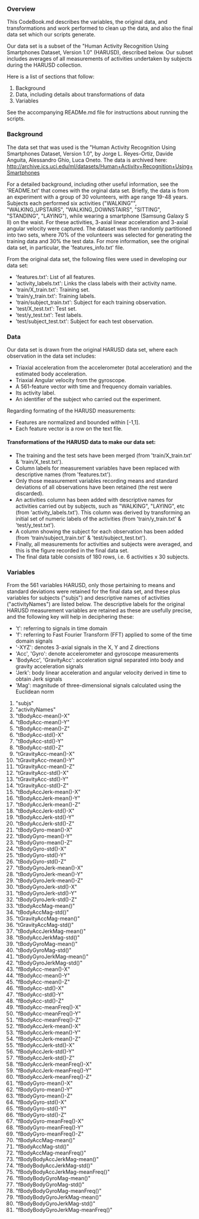 ### Overview

This CodeBook.md describes the variables, the original data, and transformations and work performed to clean up the data, and also the final data set which our scripts generate.

Our data set is a subset of the "Human Activity Recognition Using Smartphones Dataset, Version 1.0" (HARUSD), described below. Our subset includes averages of all measurements of activities undertaken by subjects during the HARUSD collection.

Here is a list of sections that follow:

1. Background
2. Data, including details about transformations of data
3. Variables

See the accompanying READMe.md file for instructions about running the scripts.


### Background

The data set that was used is the "Human Activity Recognition Using Smartphones Dataset, Version 1.0", by Jorge L. Reyes-Ortiz, Davide Anguita, Alessandro Ghio, Luca Oneto. The data is archived here:
http://archive.ics.uci.edu/ml/datasets/Human+Activity+Recognition+Using+Smartphones 

For a detailed background, including other useful information, see the 'README.txt' that comes with the orginal data set. Briefly, the data is from an experiment with a group of 30 volunteers, with age range 19-48 years. Subjects each performed six activities ("WALKING"", "WALKING_UPSTAIRS", "WALKING_DOWNSTAIRS", "SITTING", "STANDING", "LAYING"), while wearing a smartphone (Samsung Galaxy S II) on the waist. For these activities, 3-axial linear acceleration and 3-axial angular velocity were captured. The dataset was then randomly partitioned into two sets, where 70% of the volunteers was selected for generating the training data and 30% the test data. For more information, see the original data set, in particular, the 'features_info.txt' file.

From the original data set, the following files were used in developing our data set:
* 'features.txt': List of all features.
* 'activity_labels.txt': Links the class labels with their activity name.
* 'train/X_train.txt': Training set.
* 'train/y_train.txt': Training labels.
* 'train/subject_train.txt': Subject for each training observation.
* 'test/X_test.txt': Test set.
* 'test/y_test.txt': Test labels.
* 'test/subject_test.txt': Subject for each test observation.


### Data

Our data set is drawn from the original HARUSD data set, where each observation in the data set includes:
* Triaxial acceleration from the accelerometer (total acceleration) and the estimated body acceleration.
* Triaxial Angular velocity from the gyroscope. 
* A 561-feature vector with time and frequency domain variables. 
* Its activity label. 
* An identifier of the subject who carried out the experiment.

Regarding formating of the HARUSD measurements:
* Features are normalized and bounded within [-1,1].
* Each feature vector is a row on the text file.

#### Transformations of the HARUSD data to make our data set:
* The training and the test sets have been merged (from 'train/X_train.txt' & 'train/X_test.txt').
* Column labels for measurement variables have been replaced with descriptive names (from 'features.txt').
* Only those measurement variables recording means and standard deviations of all observations have been retained (the rest were discarded).
* An activities column has been added with descriptive names for activities carried out by subjects, such as "WALKING", "LAYING", etc (from 'activity_labels.txt'). This column was derived by transforming an initial set of numeric labels of the activities (from 'train/y_train.txt' & 'test/y_test.txt').
* A column showing the subject for each observation has been added (from 'train/subject_train.txt' & 'test/subject_test.txt').
* Finally, all measurements for activities and subjects were averaged, and this is the figure recorded in the final data set.
* The final data table consists of 180 rows, i.e. 6 activities x 30 subjects.


### Variables

From the 561 variables HARUSD, only those pertaining to means and standard deviations were retained for the final data set, and these plus variables for subjects ("subjs") and descriptive names of activities ("activityNames") are listed below. The descriptive labels for the original HARUSD measurement variables are retained as these are usefully precise, and the following key will help in deciphering these:
* 't': referring to signals in time domain
* 'f': referring to Fast Fourier Transform (FFT) applied to some of the time domain signals
* '-XYZ': denotes 3-axial signals in the X, Y and Z directions
* 'Acc', 'Gyro': denote accelerometer and gyroscope measurements
* 'BodyAcc', 'GravityAcc': acceleration signal separated into body and gravity acceleration signals
* 'Jerk': body linear acceleration and angular velocity derived in time to obtain Jerk signals
* 'Mag': magnitude of three-dimensional signals calculated using the Euclidean norm

1. "subjs"
2. "activityNames"
3. "tBodyAcc-mean()-X"
4. "tBodyAcc-mean()-Y"
5. "tBodyAcc-mean()-Z"
6. "tBodyAcc-std()-X"
7. "tBodyAcc-std()-Y"
8. "tBodyAcc-std()-Z"
9. "tGravityAcc-mean()-X"
10. "tGravityAcc-mean()-Y"
11. "tGravityAcc-mean()-Z"
12. "tGravityAcc-std()-X"
13. "tGravityAcc-std()-Y"
14. "tGravityAcc-std()-Z"
15. "tBodyAccJerk-mean()-X"
16. "tBodyAccJerk-mean()-Y"
17. "tBodyAccJerk-mean()-Z"
18. "tBodyAccJerk-std()-X"
19. "tBodyAccJerk-std()-Y"
20. "tBodyAccJerk-std()-Z"
21. "tBodyGyro-mean()-X"
22. "tBodyGyro-mean()-Y"
23. "tBodyGyro-mean()-Z"
24. "tBodyGyro-std()-X"  
25. "tBodyGyro-std()-Y"
26. "tBodyGyro-std()-Z"
27. "tBodyGyroJerk-mean()-X"
28. "tBodyGyroJerk-mean()-Y"
29. "tBodyGyroJerk-mean()-Z"
30. "tBodyGyroJerk-std()-X"
31. "tBodyGyroJerk-std()-Y"
32. "tBodyGyroJerk-std()-Z"
33. "tBodyAccMag-mean()"
34. "tBodyAccMag-std()"
35. "tGravityAccMag-mean()"
36. "tGravityAccMag-std()"
37. "tBodyAccJerkMag-mean()"
38. "tBodyAccJerkMag-std()"
39. "tBodyGyroMag-mean()"
40. "tBodyGyroMag-std()"
41. "tBodyGyroJerkMag-mean()"
42. "tBodyGyroJerkMag-std()"
43. "fBodyAcc-mean()-X"
44. "fBodyAcc-mean()-Y"
45. "fBodyAcc-mean()-Z"
46. "fBodyAcc-std()-X"
47. "fBodyAcc-std()-Y"
48. "fBodyAcc-std()-Z"   
49. "fBodyAcc-meanFreq()-X"
50. "fBodyAcc-meanFreq()-Y"
51. "fBodyAcc-meanFreq()-Z"
52. "fBodyAccJerk-mean()-X"          
53. "fBodyAccJerk-mean()-Y"
54. "fBodyAccJerk-mean()-Z"
55. "fBodyAccJerk-std()-X"
56. "fBodyAccJerk-std()-Y"
57. "fBodyAccJerk-std()-Z"
58. "fBodyAccJerk-meanFreq()-X"
59. "fBodyAccJerk-meanFreq()-Y"
60. "fBodyAccJerk-meanFreq()-Z"
61. "fBodyGyro-mean()-X"
62. "fBodyGyro-mean()-Y"
63. "fBodyGyro-mean()-Z"
64. "fBodyGyro-std()-X"
65. "fBodyGyro-std()-Y"
66. "fBodyGyro-std()-Z"
67. "fBodyGyro-meanFreq()-X"
68. "fBodyGyro-meanFreq()-Y"         
69. "fBodyGyro-meanFreq()-Z"
70. "fBodyAccMag-mean()"
71. "fBodyAccMag-std()"
72. "fBodyAccMag-meanFreq()"         
73. "fBodyBodyAccJerkMag-mean()"
74. "fBodyBodyAccJerkMag-std()"
75. "fBodyBodyAccJerkMag-meanFreq()"
76. "fBodyBodyGyroMag-mean()"
77. "fBodyBodyGyroMag-std()"
78. "fBodyBodyGyroMag-meanFreq()"
79. "fBodyBodyGyroJerkMag-mean()"
80. "fBodyBodyGyroJerkMag-std()"
81. "fBodyBodyGyroJerkMag-meanFreq()"
